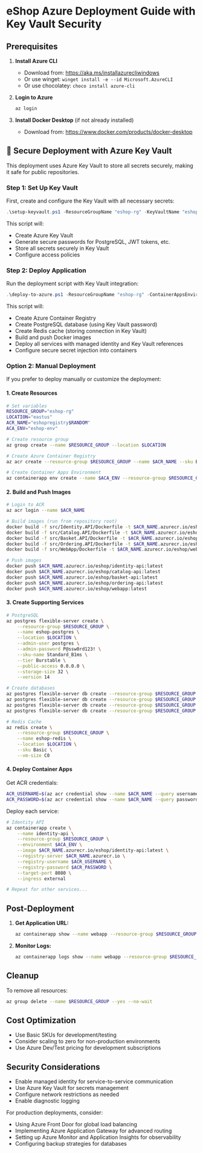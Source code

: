 # eShop Azure Deployment Guide with Key Vault Security

## Prerequisites

1. **Install Azure CLI**
   - Download from: https://aka.ms/installazurecliwindows
   - Or use winget: `winget install -e --id Microsoft.AzureCLI`
   - Or use chocolatey: `choco install azure-cli`

2. **Login to Azure**
   ```bash
   az login
   ```

3. **Install Docker Desktop** (if not already installed)
   - Download from: https://www.docker.com/products/docker-desktop

## 🔐 Secure Deployment with Azure Key Vault

This deployment uses Azure Key Vault to store all secrets securely, making it safe for public repositories.

### Step 1: Set Up Key Vault

First, create and configure the Key Vault with all necessary secrets:

```powershell
.\setup-keyvault.ps1 -ResourceGroupName "eshop-rg" -KeyVaultName "eshop-kv-unique123"
```

This script will:
- Create Azure Key Vault
- Generate secure passwords for PostgreSQL, JWT tokens, etc.
- Store all secrets securely in Key Vault
- Configure access policies

### Step 2: Deploy Application

Run the deployment script with Key Vault integration:

```powershell
.\deploy-to-azure.ps1 -ResourceGroupName "eshop-rg" -ContainerAppsEnvironmentName "eshop-env" -KeyVaultName "eshop-kv-unique123"
```

This script will:
- Create Azure Container Registry
- Create PostgreSQL database (using Key Vault password)
- Create Redis cache (storing connection in Key Vault)
- Build and push Docker images
- Deploy all services with managed identity and Key Vault references
- Configure secure secret injection into containers

### Option 2: Manual Deployment

If you prefer to deploy manually or customize the deployment:

#### 1. Create Resources

```bash
# Set variables
RESOURCE_GROUP="eshop-rg"
LOCATION="eastus"
ACR_NAME="eshopregistry$RANDOM"
ACA_ENV="eshop-env"

# Create resource group
az group create --name $RESOURCE_GROUP --location $LOCATION

# Create Azure Container Registry
az acr create --resource-group $RESOURCE_GROUP --name $ACR_NAME --sku Basic --admin-enabled true

# Create Container Apps Environment
az containerapp env create --name $ACA_ENV --resource-group $RESOURCE_GROUP --location $LOCATION
```

#### 2. Build and Push Images

```bash
# Login to ACR
az acr login --name $ACR_NAME

# Build images (run from repository root)
docker build -f src/Identity.API/Dockerfile -t $ACR_NAME.azurecr.io/eshop/identity-api:latest .
docker build -f src/Catalog.API/Dockerfile -t $ACR_NAME.azurecr.io/eshop/catalog-api:latest .
docker build -f src/Basket.API/Dockerfile -t $ACR_NAME.azurecr.io/eshop/basket-api:latest .
docker build -f src/Ordering.API/Dockerfile -t $ACR_NAME.azurecr.io/eshop/ordering-api:latest .
docker build -f src/WebApp/Dockerfile -t $ACR_NAME.azurecr.io/eshop/webapp:latest .

# Push images
docker push $ACR_NAME.azurecr.io/eshop/identity-api:latest
docker push $ACR_NAME.azurecr.io/eshop/catalog-api:latest
docker push $ACR_NAME.azurecr.io/eshop/basket-api:latest
docker push $ACR_NAME.azurecr.io/eshop/ordering-api:latest
docker push $ACR_NAME.azurecr.io/eshop/webapp:latest
```

#### 3. Create Supporting Services

```bash
# PostgreSQL
az postgres flexible-server create \
    --resource-group $RESOURCE_GROUP \
    --name eshop-postgres \
    --location $LOCATION \
    --admin-user postgres \
    --admin-password P@ssw0rd123! \
    --sku-name Standard_B1ms \
    --tier Burstable \
    --public-access 0.0.0.0 \
    --storage-size 32 \
    --version 14

# Create databases
az postgres flexible-server db create --resource-group $RESOURCE_GROUP --server-name eshop-postgres --database-name catalogdb
az postgres flexible-server db create --resource-group $RESOURCE_GROUP --server-name eshop-postgres --database-name identitydb
az postgres flexible-server db create --resource-group $RESOURCE_GROUP --server-name eshop-postgres --database-name orderingdb
az postgres flexible-server db create --resource-group $RESOURCE_GROUP --server-name eshop-postgres --database-name webhooksdb

# Redis Cache
az redis create \
    --resource-group $RESOURCE_GROUP \
    --name eshop-redis \
    --location $LOCATION \
    --sku Basic \
    --vm-size C0
```

#### 4. Deploy Container Apps

Get ACR credentials:
```bash
ACR_USERNAME=$(az acr credential show --name $ACR_NAME --query username --output tsv)
ACR_PASSWORD=$(az acr credential show --name $ACR_NAME --query passwords[0].value --output tsv)
```

Deploy each service:
```bash
# Identity API
az containerapp create \
    --name identity-api \
    --resource-group $RESOURCE_GROUP \
    --environment $ACA_ENV \
    --image $ACR_NAME.azurecr.io/eshop/identity-api:latest \
    --registry-server $ACR_NAME.azurecr.io \
    --registry-username $ACR_USERNAME \
    --registry-password $ACR_PASSWORD \
    --target-port 8080 \
    --ingress external

# Repeat for other services...
```

## Post-Deployment

1. **Get Application URL:**
   ```bash
   az containerapp show --name webapp --resource-group $RESOURCE_GROUP --query properties.configuration.ingress.fqdn --output tsv
   ```

2. **Monitor Logs:**
   ```bash
   az containerapp logs show --name webapp --resource-group $RESOURCE_GROUP --follow
   ```

## Cleanup

To remove all resources:
```bash
az group delete --name $RESOURCE_GROUP --yes --no-wait
```

## Cost Optimization

- Use Basic SKUs for development/testing
- Consider scaling to zero for non-production environments
- Use Azure Dev/Test pricing for development subscriptions

## Security Considerations

- Enable managed identity for service-to-service communication
- Use Azure Key Vault for secrets management
- Configure network restrictions as needed
- Enable diagnostic logging

For production deployments, consider:
- Using Azure Front Door for global load balancing
- Implementing Azure Application Gateway for advanced routing
- Setting up Azure Monitor and Application Insights for observability
- Configuring backup strategies for databases